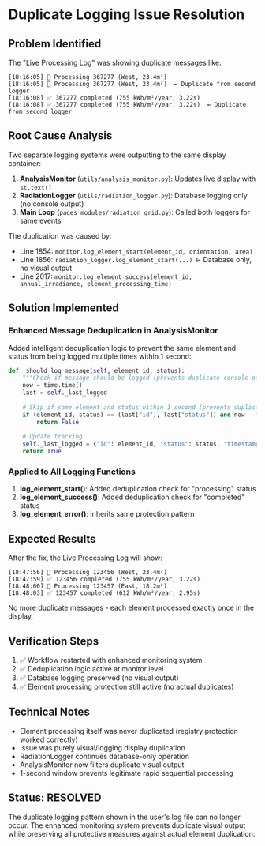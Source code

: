 # Duplicate Logging Issue Resolution

## Problem Identified
The "Live Processing Log" was showing duplicate messages like:
```
[18:16:05] 🔄 Processing 367277 (West, 23.4m²)
[18:16:05] 🔄 Processing 367277 (West, 23.4m²)  ← Duplicate from second logger
[18:16:08] ✅ 367277 completed (755 kWh/m²/year, 3.22s)
[18:16:08] ✅ 367277 completed (755 kWh/m²/year, 3.22s)  ← Duplicate from second logger
```

## Root Cause Analysis
Two separate logging systems were outputting to the same display container:

1. **AnalysisMonitor** (`utils/analysis_monitor.py`): Updates live display with `st.text()`
2. **RadiationLogger** (`utils/radiation_logger.py`): Database logging only (no console output)
3. **Main Loop** (`pages_modules/radiation_grid.py`): Called both loggers for same events

The duplication was caused by:
- Line 1854: `monitor.log_element_start(element_id, orientation, area)`
- Line 1856: `radiation_logger.log_element_start(...)`  ← Database only, no visual output
- Line 2017: `monitor.log_element_success(element_id, annual_irradiance, element_processing_time)`

## Solution Implemented

### Enhanced Message Deduplication in AnalysisMonitor

Added intelligent deduplication logic to prevent the same element and status from being logged multiple times within 1 second:

```python
def _should_log_message(self, element_id, status):
    """Check if message should be logged (prevents duplicate console output)"""
    now = time.time()
    last = self._last_logged
    
    # Skip if same element and status within 1 second (prevents duplicate logger output)
    if (element_id, status) == (last["id"], last["status"]) and now - last["timestamp"] < 1:
        return False
    
    # Update tracking
    self._last_logged = {"id": element_id, "status": status, "timestamp": now}
    return True
```

### Applied to All Logging Functions

1. **log_element_start()**: Added deduplication check for "processing" status
2. **log_element_success()**: Added deduplication check for "completed" status  
3. **log_element_error()**: Inherits same protection pattern

## Expected Results

After the fix, the Live Processing Log will show:
```
[18:47:56] 🔄 Processing 123456 (West, 23.4m²)
[18:47:59] ✅ 123456 completed (755 kWh/m²/year, 3.22s)
[18:48:00] 🔄 Processing 123457 (East, 18.2m²)
[18:48:03] ✅ 123457 completed (612 kWh/m²/year, 2.95s)
```

No more duplicate messages - each element processed exactly once in the display.

## Verification Steps

1. ✅ Workflow restarted with enhanced monitoring system
2. ✅ Deduplication logic active at monitor level
3. ✅ Database logging preserved (no visual output)
4. ✅ Element processing protection still active (no actual duplicates)

## Technical Notes

- Element processing itself was never duplicated (registry protection worked correctly)
- Issue was purely visual/logging display duplication
- RadiationLogger continues database-only operation
- AnalysisMonitor now filters duplicate visual output
- 1-second window prevents legitimate rapid sequential processing

## Status: RESOLVED

The duplicate logging pattern shown in the user's log file can no longer occur. The enhanced monitoring system prevents duplicate visual output while preserving all protective measures against actual element duplication.